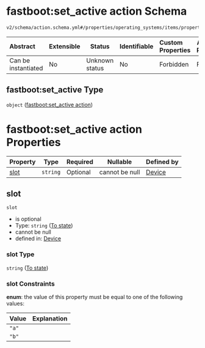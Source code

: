 # fastboot:set_active action Schema

```txt
v2/schema/action.schema.yml#/properties/operating_systems/items/properties/steps/items/properties/actions/items/oneOf/16/properties/fastboot:set_active
```




| Abstract            | Extensible | Status         | Identifiable | Custom Properties | Additional Properties | Access Restrictions | Defined In                                                           |
| :------------------ | ---------- | -------------- | ------------ | :---------------- | --------------------- | ------------------- | -------------------------------------------------------------------- |
| Can be instantiated | No         | Unknown status | No           | Forbidden         | Forbidden             | none                | [device.schema.json\*](../device.schema.json "open original schema") |

## fastboot:set_active Type

`object` ([fastboot:set_active action](device-properties-operating-systems-operating-system-properties-steps-step-properties-group-step-action-oneof-fastbootset_active-action-properties-fastbootset_active-action.md))

# fastboot:set_active action Properties

| Property      | Type     | Required | Nullable       | Defined by                                                                                                                                                                                                                                                                                                                                                                              |
| :------------ | -------- | -------- | -------------- | :-------------------------------------------------------------------------------------------------------------------------------------------------------------------------------------------------------------------------------------------------------------------------------------------------------------------------------------------------------------------------------------- |
| [slot](#slot) | `string` | Optional | cannot be null | [Device](device-properties-operating-systems-operating-system-properties-steps-step-properties-group-step-action-oneof-fastbootset_active-action-properties-fastbootset_active-action-properties-to-state.md "v2/schema/action.schema.yml#/properties/operating_systems/items/properties/steps/items/properties/actions/items/oneOf/16/properties/fastboot:set_active/properties/slot") |

## slot




`slot`

-   is optional
-   Type: `string` ([To state](device-properties-operating-systems-operating-system-properties-steps-step-properties-group-step-action-oneof-fastbootset_active-action-properties-fastbootset_active-action-properties-to-state.md))
-   cannot be null
-   defined in: [Device](device-properties-operating-systems-operating-system-properties-steps-step-properties-group-step-action-oneof-fastbootset_active-action-properties-fastbootset_active-action-properties-to-state.md "v2/schema/action.schema.yml#/properties/operating_systems/items/properties/steps/items/properties/actions/items/oneOf/16/properties/fastboot:set_active/properties/slot")

### slot Type

`string` ([To state](device-properties-operating-systems-operating-system-properties-steps-step-properties-group-step-action-oneof-fastbootset_active-action-properties-fastbootset_active-action-properties-to-state.md))

### slot Constraints

**enum**: the value of this property must be equal to one of the following values:

| Value | Explanation |
| :---- | ----------- |
| `"a"` |             |
| `"b"` |             |

